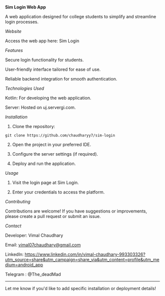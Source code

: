 **Sim Login Web App**

A web application designed for college students to simplify and streamline login processes.

*Website*

Access the web app here: Sim Login

*Features*

Secure login functionality for students.

User-friendly interface tailored for ease of use.

Reliable backend integration for smooth authentication.


*Technologies Used*

Kotlin: For developing the web application.

Server: Hosted on uj.servergi.com.


*Installation*

1. Clone the repository:

```git clone https://github.com/chaudharyy7/sim-login```


2. Open the project in your preferred IDE.


3. Configure the server settings (if required).


4. Deploy and run the application.



*Usage*

1. Visit the login page at Sim Login.


2. Enter your credentials to access the platform.



*Contributing*

Contributions are welcome! If you have suggestions or improvements, please create a pull request or submit an issue.


*Contact*

Developer: Vimal Chaudhary

Email: vimal07chaudhary@gmail.com

LinkedIn: https://www.linkedin.com/in/vimal-chaudhary-993303326?utm_source=share&utm_campaign=share_via&utm_content=profile&utm_medium=android_app

Telegram : @The_deadMad


---

Let me know if you'd like to add specific installation or deployment details!

